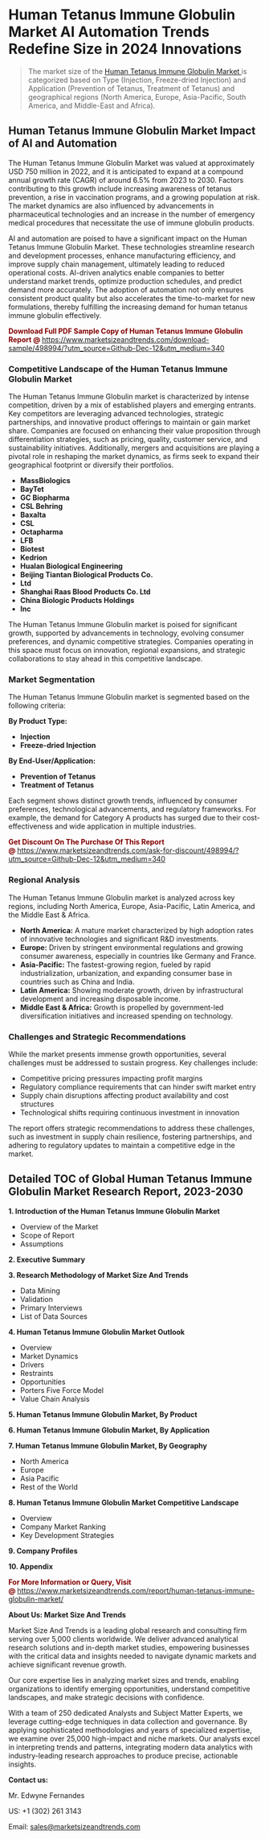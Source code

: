 <H1>Human Tetanus Immune Globulin Market AI Automation Trends Redefine Size in 2024 Innovations</H1><blockquote><p>The market size of the <a href="https://www.marketsizeandtrends.com/download-sample/498994/?utm_source=Github-Dec-12&amp;utm_medium=340" target="_blank">Human Tetanus Immune Globulin Market </a>is categorized based on Type (Injection, Freeze-dried Injection) and Application (Prevention of Tetanus, Treatment of Tetanus) and geographical regions (North America, Europe, Asia-Pacific, South America, and Middle-East and Africa).</p></blockquote><p><h2>Human Tetanus Immune Globulin Market Impact of AI and Automation</h2><p>The Human Tetanus Immune Globulin Market was valued at approximately USD 750 million in 2022, and it is anticipated to expand at a compound annual growth rate (CAGR) of around 6.5% from 2023 to 2030. Factors contributing to this growth include increasing awareness of tetanus prevention, a rise in vaccination programs, and a growing population at risk. The market dynamics are also influenced by advancements in pharmaceutical technologies and an increase in the number of emergency medical procedures that necessitate the use of immune globulin products.</p><p>AI and automation are poised to have a significant impact on the Human Tetanus Immune Globulin Market. These technologies streamline research and development processes, enhance manufacturing efficiency, and improve supply chain management, ultimately leading to reduced operational costs. AI-driven analytics enable companies to better understand market trends, optimize production schedules, and predict demand more accurately. The adoption of automation not only ensures consistent product quality but also accelerates the time-to-market for new formulations, thereby fulfilling the increasing demand for human tetanus immune globulin effectively.</p></p><p><strong><span style="color: #800000;">Download Full PDF Sample Copy of Human Tetanus Immune Globulin Report @</span>&nbsp;</strong><a href="https://www.marketsizeandtrends.com/download-sample/498994/?utm_source=Github-Dec-12&amp;utm_medium=340">https://www.marketsizeandtrends.com/download-sample/498994/?utm_source=Github-Dec-12&amp;utm_medium=340</a></p><h3>Competitive Landscape of the Human Tetanus Immune Globulin Market</h3><p>The Human Tetanus Immune Globulin market is characterized by intense competition, driven by a mix of established players and emerging entrants. Key competitors are leveraging advanced technologies, strategic partnerships, and innovative product offerings to maintain or gain market share. Companies are focused on enhancing their value proposition through differentiation strategies, such as pricing, quality, customer service, and sustainability initiatives. Additionally, mergers and acquisitions are playing a pivotal role in reshaping the market dynamics, as firms seek to expand their geographical footprint or diversify their portfolios.</p><p><strong><p><ul><li>MassBiologics </li><li> BayTet </li><li> GC Biopharma </li><li> CSL Behring </li><li> Baxalta </li><li> CSL </li><li> Octapharma </li><li> LFB </li><li> Biotest </li><li> Kedrion </li><li> Hualan Biological Engineering </li><li> Beijing Tiantan Biological Products Co. </li><li> Ltd </li><li> Shanghai Raas Blood Products Co. Ltd </li><li> China Biologic Products Holdings </li><li> Inc</p></li></ul></p></strong></p><p>The Human Tetanus Immune Globulin market is poised for significant growth, supported by advancements in technology, evolving consumer preferences, and dynamic competitive strategies. Companies operating in this space must focus on innovation, regional expansions, and strategic collaborations to stay ahead in this competitive landscape.</p><h3>Market Segmentation</h3><p>The Human Tetanus Immune Globulin market is segmented based on the following criteria:</p><p><strong>By Product Type:</strong></p><p><strong><p><ul><li>Injection </li><li> Freeze-dried Injection</p></li></ul></p></strong></p><p><strong>By End-User/Application:</strong></p><p><strong><p><ul><li>Prevention of Tetanus </li><li> Treatment of Tetanus</p></li></ul></p></strong></p><p>Each segment shows distinct growth trends, influenced by consumer preferences, technological advancements, and regulatory frameworks. For example, the demand for Category A products has surged due to their cost-effectiveness and wide application in multiple industries.</p><p><strong><span style="color: #800000;">Get Discount On The Purchase Of This Report @&nbsp;</span></strong><a href="https://www.marketsizeandtrends.com/ask-for-discount/498994/?utm_source=Github-Dec-12&amp;utm_medium=340">https://www.marketsizeandtrends.com/ask-for-discount/498994/?utm_source=Github-Dec-12&amp;utm_medium=340</a></p><h3>Regional Analysis</h3><p>The Human Tetanus Immune Globulin market is analyzed across key regions, including North America, Europe, Asia-Pacific, Latin America, and the Middle East &amp; Africa.</p><ul><li><strong>North America:</strong> A mature market characterized by high adoption rates of innovative technologies and significant R&amp;D investments.</li><li><strong>Europe:</strong> Driven by stringent environmental regulations and growing consumer awareness, especially in countries like Germany and France.</li><li><strong>Asia-Pacific:</strong> The fastest-growing region, fueled by rapid industrialization, urbanization, and expanding consumer base in countries such as China and India.</li><li><strong>Latin America:</strong> Showing moderate growth, driven by infrastructural development and increasing disposable income.</li><li><strong>Middle East &amp; Africa:</strong> Growth is propelled by government-led diversification initiatives and increased spending on technology.</li></ul><h3>Challenges and Strategic Recommendations</h3><p>While the market presents immense growth opportunities, several challenges must be addressed to sustain progress. Key challenges include:</p><ul><li>Competitive pricing pressures impacting profit margins</li><li>Regulatory compliance requirements that can hinder swift market entry</li><li>Supply chain disruptions affecting product availability and cost structures</li><li>Technological shifts requiring continuous investment in innovation</li></ul><p>The report offers strategic recommendations to address these challenges, such as investment in supply chain resilience, fostering partnerships, and adhering to regulatory updates to maintain a competitive edge in the market.</p><h2>Detailed TOC of Global Human Tetanus Immune Globulin Market Research Report, 2023-2030</h2><p><strong>1. Introduction of the Human Tetanus Immune Globulin Market</strong></p><ul><li>Overview of the Market</li><li>Scope of Report</li><li>Assumptions&nbsp;</li></ul><p><strong>2. Executive Summary</strong></p><p><strong>3. Research Methodology of <strong>Market Size And Trends</strong></strong></p><ul><li>Data Mining</li><li>Validation</li><li>Primary Interviews</li><li>List of Data Sources&nbsp;</li></ul><p><strong>4. Human Tetanus Immune Globulin Market Outlook</strong></p><ul><li>Overview</li><li>Market Dynamics</li><li>Drivers</li><li>Restraints</li><li>Opportunities</li><li>Porters Five Force Model</li><li>Value Chain Analysis&nbsp;</li></ul><p><strong>5. Human Tetanus Immune Globulin Market, By Product</strong></p><p><strong>6. Human Tetanus Immune Globulin Market, By Application</strong></p><p><strong>7. Human Tetanus Immune Globulin Market, By Geography</strong></p><ul><li>North America</li><li>Europe</li><li>Asia Pacific</li><li>Rest of the World&nbsp;</li></ul><p><strong>8. Human Tetanus Immune Globulin Market Competitive Landscape</strong></p><ul><li>Overview</li><li>Company Market Ranking</li><li>Key Development Strategies&nbsp;</li></ul><p><strong>9. Company Profiles</strong></p><p><strong>10. Appendix</strong></p><p><strong><span style="color: #800000;">For More Information or Query, Visit @&nbsp;</span></strong><a href="https://www.marketsizeandtrends.com/report/human-tetanus-immune-globulin-market/">https://www.marketsizeandtrends.com/report/human-tetanus-immune-globulin-market/</a></p><p></p><p><strong>About Us:&nbsp;Market Size And Trends</strong></p><p>Market Size And Trends&nbsp;is a leading global research and consulting firm serving over 5,000 clients worldwide. We deliver advanced analytical research solutions and in-depth market studies, empowering businesses with the critical data and insights needed to navigate dynamic markets and achieve significant revenue growth.</p><p>Our core expertise lies in analyzing market sizes and trends, enabling organizations to identify emerging opportunities, understand competitive landscapes, and make strategic decisions with confidence.</p><p>With a team of 250 dedicated Analysts and Subject Matter Experts, we leverage cutting-edge techniques in data collection and governance. By applying sophisticated methodologies and years of specialized expertise, we examine over 25,000 high-impact and niche markets. Our analysts excel in interpreting trends and patterns, integrating modern data analytics with industry-leading research approaches to produce precise, actionable insights.</p><p><strong>Contact us:</strong></p><p>Mr. Edwyne Fernandes</p><p>US: +1 (302) 261 3143</p><p>Email: <a href="mailto:sales@marketsizeandtrends.com">sales@marketsizeandtrends.com</a>&nbsp;</p>
